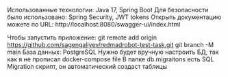Использованные технологии: Java 17, Spring Boot 
Для безопасности было использовано: Spring Security, JWT tokens
Открыть документацию можете по URL: http://localhost:8080/swagger-ui/index.html


Чтобы запустить приложение: 
git remote add origin https://github.com/sagengaliyev/redmadrobot-test-task.git
git branch -M main
База данных: PostgreSQL
Нужно будет вручную настроить БД, так как я не прописал docker-compose file
В папке db.migraitons есть SQL Migration скрипт, он автоматический создаст таблицы

